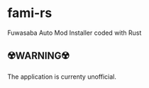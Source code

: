 # fami-rs
Fuwasaba Auto Mod Installer coded with Rust

## ☢️WARNING☢️
The application is currenty unofficial.

